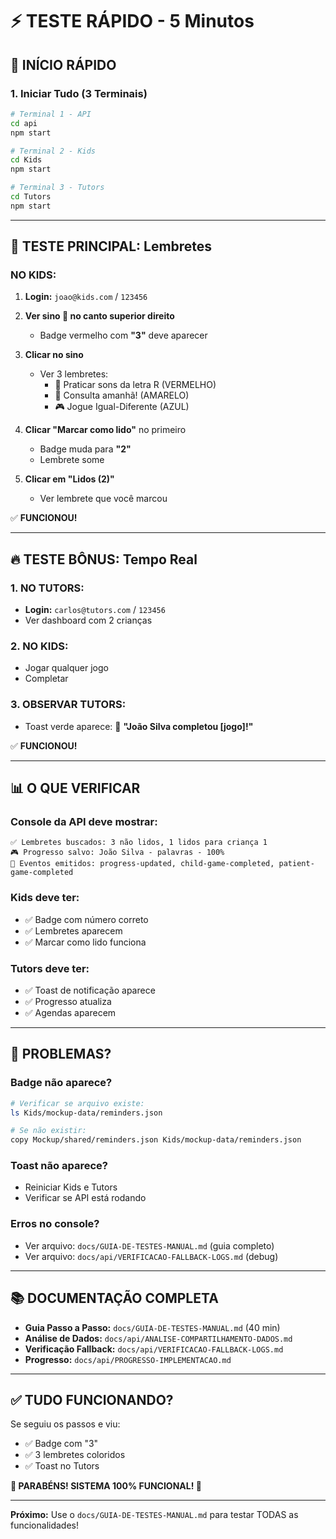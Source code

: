 # ⚡ TESTE RÁPIDO - 5 Minutos

## 🚀 **INÍCIO RÁPIDO**

### **1. Iniciar Tudo (3 Terminais)**

```bash
# Terminal 1 - API
cd api
npm start

# Terminal 2 - Kids
cd Kids
npm start

# Terminal 3 - Tutors
cd Tutors
npm start
```

---

## 🎯 **TESTE PRINCIPAL: Lembretes**

### **NO KIDS:**

1. **Login:** `joao@kids.com` / `123456`

2. **Ver sino 🔔 no canto superior direito**
   - Badge vermelho com **"3"** deve aparecer

3. **Clicar no sino**
   - Ver 3 lembretes:
     - 🎯 Praticar sons da letra R (VERMELHO)
     - 📅 Consulta amanhã! (AMARELO)
     - 🎮 Jogue Igual-Diferente (AZUL)

4. **Clicar "Marcar como lido"** no primeiro
   - Badge muda para **"2"**
   - Lembrete some

5. **Clicar em "Lidos (2)"**
   - Ver lembrete que você marcou

✅ **FUNCIONOU!**

---

## 🔥 **TESTE BÔNUS: Tempo Real**

### **1. NO TUTORS:**
- **Login:** `carlos@tutors.com` / `123456`
- Ver dashboard com 2 crianças

### **2. NO KIDS:**
- Jogar qualquer jogo
- Completar

### **3. OBSERVAR TUTORS:**
- Toast verde aparece: 🎉 **"João Silva completou [jogo]!"**

✅ **FUNCIONOU!**

---

## 📊 **O QUE VERIFICAR**

### **Console da API deve mostrar:**
```
✅ Lembretes buscados: 3 não lidos, 1 lidos para criança 1
🎮 Progresso salvo: João Silva - palavras - 100%
📡 Eventos emitidos: progress-updated, child-game-completed, patient-game-completed
```

### **Kids deve ter:**
- ✅ Badge com número correto
- ✅ Lembretes aparecem
- ✅ Marcar como lido funciona

### **Tutors deve ter:**
- ✅ Toast de notificação aparece
- ✅ Progresso atualiza
- ✅ Agendas aparecem

---

## 🐛 **PROBLEMAS?**

### **Badge não aparece?**
```bash
# Verificar se arquivo existe:
ls Kids/mockup-data/reminders.json

# Se não existir:
copy Mockup/shared/reminders.json Kids/mockup-data/reminders.json
```

### **Toast não aparece?**
- Reiniciar Kids e Tutors
- Verificar se API está rodando

### **Erros no console?**
- Ver arquivo: `docs/GUIA-DE-TESTES-MANUAL.md` (guia completo)
- Ver arquivo: `docs/api/VERIFICACAO-FALLBACK-LOGS.md` (debug)

---

## 📚 **DOCUMENTAÇÃO COMPLETA**

- **Guia Passo a Passo:** `docs/GUIA-DE-TESTES-MANUAL.md` (40 min)
- **Análise de Dados:** `docs/api/ANALISE-COMPARTILHAMENTO-DADOS.md`
- **Verificação Fallback:** `docs/api/VERIFICACAO-FALLBACK-LOGS.md`
- **Progresso:** `docs/api/PROGRESSO-IMPLEMENTACAO.md`

---

## ✅ **TUDO FUNCIONANDO?**

Se seguiu os passos e viu:
- ✅ Badge com "3"
- ✅ 3 lembretes coloridos
- ✅ Toast no Tutors

**🎉 PARABÉNS! SISTEMA 100% FUNCIONAL! 🚀**

---

**Próximo:** Use o `docs/GUIA-DE-TESTES-MANUAL.md` para testar TODAS as funcionalidades!


